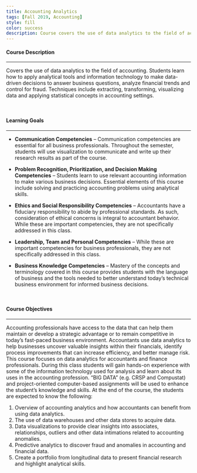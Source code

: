 ```yaml
---
title: Accounting Analytics
tags: [Fall 2019, Accounting]
style: fill
color: success
description: Course covers the use of data analytics to the field of accounting. Students learn now hot apply analytical tools and information technology to make data-driven decisions to answer business questions, analyze financial trends and control for fraud. Techniques include extracting, transforming, visualizing data, and applying statistical concepts in accounting settings.
---
```


#### Course Description

---

Covers the use of data analytics to the field of accounting. Students learn how to apply analytical tools and information technology to make data-driven decisions to answer business questions, analyze financial trends and control for fraud. Techniques include extracting, transforming, visualizing data and applying statistical concepts in accounting settings.

<br>

#### Learning Goals

---

- **Communication Competencies** – Communication competencies are essential for all business professionals.  Throughout the semester, students will use visualization to communicate and write up their research results as part of the course. 
  
- **Problem Recognition, Prioritization, and Decision Making Competencies** – Students learn to use relevant accounting information to make various business decisions. Essential elements of this course include solving and practicing accounting problems using analytical skills.

- **Ethics and Social Responsibility Competencies** – Accountants have a fiduciary responsibility to abide by professional standards.  As such, consideration of ethical concerns is integral to accountant behavior.  While these are important competencies, they are not specifically addressed in this class.   

- **Leadership, Team and Personal Competencies** – While these are important competencies for business professionals, they are not specifically addressed in this class.

- **Business Knowledge Competencies** – Mastery of the concepts and terminology covered in this course provides students with the language of business and the tools needed to better understand today’s technical business environment for informed business decisions.

<br>

#### Course Objectives

---

Accounting professionals have access to the data that can help them maintain or develop a strategic advantage or to remain competitive in today’s fast-paced business environment. Accountants use data analytics to help businesses uncover valuable insights within their financials, identify process improvements that can increase efficiency, and better manage risk. This course focuses on data analytics for accountants and finance professionals. During this class students will gain hands-on experience with some of the information technology used for analysis and learn about its uses in the accounting profession. “BIG DATA” (e.g. CRSP and Compustat) and project-oriented computer-based assignments will be used to enhance the student’s knowledge and skills.
At the end of the course, the students are expected to know the following:

  1. Overview of accounting analytics and how accountants can benefit from using data analytics.
  2. The use of data warehouses and other data stores to acquire data.
  3. Data visualizations to provide clear insights into associates, relationships, outliers and other data intimations related to accounting anomalies.
  4. Predictive analytics to discover fraud and anomalies in accounting and financial data.
  5. Create a portfolio from longitudinal data to present financial research and highlight analytical skills.
